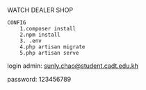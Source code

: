 WATCH DEALER SHOP

    CONFIG
        1.composer install
        2.npm install
        3. .env
        4.php artisan migrate
        5.php artisan serve


login admin: sunly.chao@student.cadt.edu.kh   

password: 123456789
